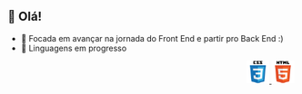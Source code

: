 ## 👋 Olá!
- 🌱 Focada em avançar na jornada do Front End e partir pro Back End :)
- 🧠 Linguagens em progresso
<p align="right"> <a href="https://www.w3schools.com/css/" target="_blank" rel="noreferrer"> <img src="https://raw.githubusercontent.com/devicons/devicon/master/icons/css3/css3-original-wordmark.svg" alt="css3" width="40" height="40"/> </a> <a href="https://www.w3.org/html/" target="_blank" rel="noreferrer"> <img src="https://raw.githubusercontent.com/devicons/devicon/master/icons/html5/html5-original-wordmark.svg" alt="html5" width="40" height="40"/> </a> </p>
<!---
laviramos/laviramos is a ✨ special ✨ repository because its `README.md` (this file) appears on your GitHub profile.
You can click the Preview link to take a look at your changes.
--->
